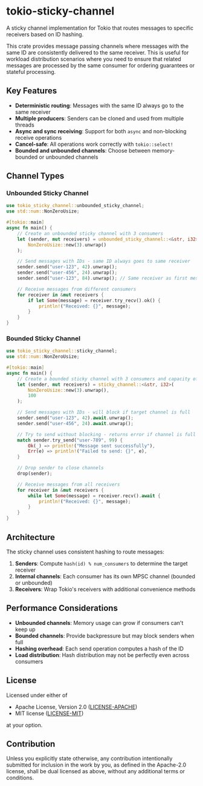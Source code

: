 # tokio-sticky-channel

A sticky channel implementation for Tokio that routes messages to specific receivers based on ID hashing.

This crate provides message passing channels where messages with the same ID are consistently
delivered to the same receiver. This is useful for workload distribution scenarios where you need
to ensure that related messages are processed by the same consumer for ordering guarantees or
stateful processing.

## Key Features

- **Deterministic routing**: Messages with the same ID always go to the same receiver
- **Multiple producers**: Senders can be cloned and used from multiple threads
- **Async and sync receiving**: Support for both `async` and non-blocking receive operations
- **Cancel-safe**: All operations work correctly with `tokio::select!`
- **Bounded and unbounded channels**: Choose between memory-bounded or unbounded channels

## Channel Types

### Unbounded Sticky Channel

```rust
use tokio_sticky_channel::unbounded_sticky_channel;
use std::num::NonZeroUsize;

#[tokio::main]
async fn main() {
    // Create an unbounded sticky channel with 3 consumers
    let (sender, mut receivers) = unbounded_sticky_channel::<&str, i32>(
        NonZeroUsize::new(3).unwrap()
    );

    // Send messages with IDs - same ID always goes to same receiver
    sender.send("user-123", 42).unwrap();
    sender.send("user-456", 24).unwrap();
    sender.send("user-123", 84).unwrap(); // Same receiver as first message

    // Receive messages from different consumers
    for receiver in &mut receivers {
        if let Some(message) = receiver.try_recv().ok() {
            println!("Received: {}", message);
        }
    }
}
```

### Bounded Sticky Channel

```rust
use tokio_sticky_channel::sticky_channel;
use std::num::NonZeroUsize;

#[tokio::main]
async fn main() {
    // Create a bounded sticky channel with 3 consumers and capacity of 100 per channel
    let (sender, mut receivers) = sticky_channel::<&str, i32>(
        NonZeroUsize::new(3).unwrap(),
        100
    );

    // Send messages with IDs - will block if target channel is full
    sender.send("user-123", 42).await.unwrap();
    sender.send("user-456", 24).await.unwrap();

    // Try to send without blocking - returns error if channel is full
    match sender.try_send("user-789", 99) {
        Ok(_) => println!("Message sent successfully"),
        Err(e) => println!("Failed to send: {}", e),
    }

    // Drop sender to close channels
    drop(sender);

    // Receive messages from all receivers
    for receiver in &mut receivers {
        while let Some(message) = receiver.recv().await {
            println!("Received: {}", message);
        }
    }
}
```

## Architecture

The sticky channel uses consistent hashing to route messages:

1. **Senders**: Compute `hash(id) % num_consumers` to determine the target receiver
2. **Internal channels**: Each consumer has its own MPSC channel (bounded or unbounded)
3. **Receivers**: Wrap Tokio's receivers with additional convenience methods

## Performance Considerations

- **Unbounded channels**: Memory usage can grow if consumers can't keep up
- **Bounded channels**: Provide backpressure but may block senders when full
- **Hashing overhead**: Each send operation computes a hash of the ID
- **Load distribution**: Hash distribution may not be perfectly even across consumers

## License

Licensed under either of

- Apache License, Version 2.0 ([LICENSE-APACHE](LICENSE-APACHE))
- MIT license ([LICENSE-MIT](LICENSE-MIT))

at your option.

## Contribution

Unless you explicitly state otherwise, any contribution intentionally submitted for inclusion in the work by you, as
defined in the Apache-2.0 license, shall be dual licensed as above, without any additional terms or conditions.
